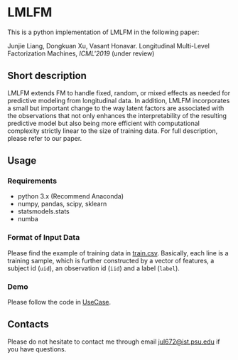 # LMLFM
This is a python implementation of LMLFM in the following paper:

Junjie Liang, Dongkuan Xu, Vasant Honavar. Longitudinal Multi-Level Factorization Machines, *ICML'2019* (under review)

## Short description

LMLFM extends FM to handle fixed, random, or mixed effects as needed for predictive modeling from longitudinal data. In addition, LMLFM incorporates a small but important change to the way latent factors are associated with the observations that not only enhances the interpretability of the resulting predictive model but also being more efficient with computational complexity strictly linear to the size of training data. For full description, please refer to our paper.

## Usage

### Requirements

* python 3.x (Recommend Anaconda)
* numpy, pandas, scipy, sklearn
* statsmodels.stats
* numba

### Format of Input Data

Please find the example of training data in [train.csv](train.csv). Basically, each line is a training sample, which is further  constructed by a vector of features, a subject id (`uid`), an observation id (`iid`) and a label (`label`).

### Demo

Please follow the code in [UseCase](UseCase.ipynb).

## Contacts

Please do not hesitate to contact me through email <jul672@ist.psu.edu> if you have questions. 